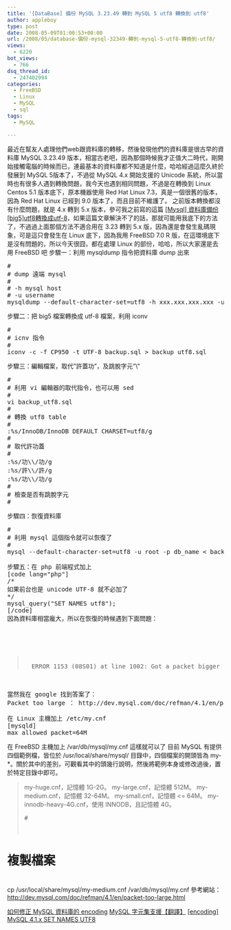 ```yaml
---
title: '[DataBase] 備份 MySQL 3.23.49 轉到 MySQL 5 utf8 轉換到 utf8'
author: appleboy
type: post
date: 2008-05-09T01:00:53+00:00
url: /2008/05/database-備份-mysql-32349-轉到-mysql-5-utf8-轉換到-utf8/
views:
  - 6220
bot_views:
  - 766
dsq_thread_id:
  - 247402994
categories:
  - FreeBSD
  - Linux
  - MySQL
  - sql
tags:
  - MySQL

---
```

最近在幫友人處理他們web跟資料庫的轉移，然後發現他們的資料庫是很古早的資料庫 MySQL 3.23.49 版本，相當古老吧，因為那個時候我才正值大二時代，剛開始接觸電腦的時候而已，連最基本的資料庫都不知道是什麼，哈哈經過這麼久終於發展到 MySQL 5版本了，不過從 MySQL 4.x 開始支援的 Unicode 系統，所以當時也有很多人遇到轉換問題，我今天也遇到相同問題，不過是在轉換到 Linux Centos 5.1 版本底下，原本機器使用 Red Hat Linux 7.3，真是一個很舊的版本，因為 Red Hat Linux 已經到 9.0 版本了，而且目前不維護了。 之前版本轉換都沒有什麼問題，就是 4.x 轉到 5.x 版本，參可我之前寫的這篇 [[Mysql] 資料庫備份[big5]utf8轉換成utf-8][1]，如果這篇文章解決不了的話，那就可能用我底下的方法了，不過過上面那個方法不適合用在 3.23 轉到 5.x 版，因為還是會發生亂碼現象，可是這只會發生在 Linux 底下，因為我用 FreeBSD 7.0 R 版，在這環境底下是沒有問題的，所以今天很囧，都在處理 Linux 的部份，哈哈，所以大家還是去用 FreeBSD 吧 <!--more--> 步驟一：利用 mysqldump 指令把資料庫 dump 出來 

<pre class="brush: bash; title: ; notranslate" title="">#
# dump 遠端 mysql
#
# -h mysql host
# -u username
mysqldump --default-character-set=utf8 -h xxx.xxx.xxx.xxx -u db_user -p db_name > backup.sql</pre> 步驟二：把 big5 檔案轉換成 utf-8 檔案，利用 iconv 

<pre class="brush: bash; title: ; notranslate" title="">#
# icnv 指令
#
iconv -c -f CP950 -t UTF-8 backup.sql > backup_utf8.sql</pre> 步驟三：編輯檔案，取代&#8221;許蓋功&#8221;，及跳脫字元&#8221;\&#8221; 

<pre class="brush: bash; title: ; notranslate" title="">#
# 利用 vi 編輯器的取代指令，也可以用 sed
#
vi backup_utf8.sql
#
# 轉換 utf8 table
#
:%s/InnoDB/InnoDB DEFAULT CHARSET=utf8/g
#
# 取代許功蓋
#
:%s/功\\/功/g
:%s/許\\/許/g
:%s/功\\/功/g
#
# 檢查是否有跳脫字元
#</pre> 步驟四：恢復資料庫 

<pre class="brush: bash; title: ; notranslate" title="">#
# 利用 mysql 這個指令就可以恢復了
#
mysql --default-character-set=utf8 -u root -p db_name < backup.sql[/code]

步驟五：在 php 前端程式加上
[code lang="php"]
/*
如果前台也是 unicode UTF-8 就不必加了
*/
mysql_query("SET NAMES utf8");
[/code]
因為資料庫相當龐大，所以在恢復的時候遇到下面問題：




<blockquote>
  ERROR 1153 (08S01) at line 1002: Got a packet bigger than 'max_allowed_packet' bytes
</blockquote>

當然我在 google 找到答案了：
Packet too large ： http://dev.mysql.com/doc/refman/4.1/en/packet-too-large.html

在 Linux 主機加上 /etc/my.cnf
[mysqld]
max_allowed_packet=64M</pre> 在 FreeBSD 主機加上 /var/db/mysql/my.cnf 這樣就可以了 目前 MySQL 有提供四個範例檔，皆位於 /usr/local/share/mysql/ 目錄中，四個檔案的開頭皆為 my-*。關於其中的差別，可觀看其中的頭幾行說明，然後將範例本身或修改過後，置於特定目錄中即可。 

> my-huge.cnf，記憶體 1G-2G。 my-large.cnf，記憶體 512M。 my-medium.cnf，記憶體 32-64M。 my-small.cnf，記憶體 <= 64M。 my-innodb-heavy-4G.cnf，使用 INNODB，且記憶體 4G。<pre class="brush: bash; title: ; notranslate" title="">#
# 複製檔案
#
cp /usr/local/share/mysql/my-medium.cnf /var/db/mysql/my.cnf </pre> 參考網站： http://dev.mysql.com/doc/refman/4.1/en/packet-too-large.html 

[如何修正 MySQL 資料庫的 encoding][2] [MySQL 字元集支援【翻譯】][3] [[encoding] MySQL 4.1.x SET NAMES UTF8][4]

 [1]: http://blog.wu-boy.com/2007/04/08/92/
 [2]: http://www.jeffhung.net/blog/articles/jeffhung/253/
 [3]: http://linux0911.no-ip.info/Discuz/archiver/tid-1494.html
 [4]: http://blog.dragon2.net/2005/10/24/228.php